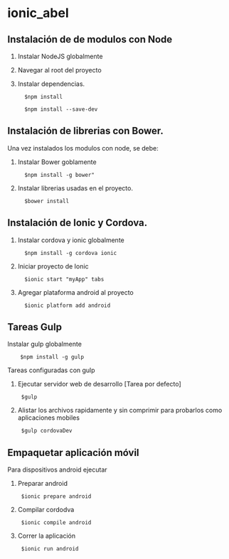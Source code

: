 # ionic_abel

Instalación de de modulos con Node
----------------------------------

1. Instalar NodeJS globalmente

2. Navegar al root del proyecto

3. Instalar dependencias.


         $npm install
      
         $npm install --save-dev



Instalación de librerias con Bower.
-----------------------------------

Una vez instalados los modulos con node, se debe:

1. Instalar Bower goblamente

         $npm install -g bower"

2. Instalar librerias usadas en el proyecto.

         $bower install





Instalación de Ionic y Cordova.
-----------------------------------

1. Instalar cordova y ionic globalmente

         $npm install -g cordova ionic

2. Iniciar proyecto de Ionic

         $ionic start "myApp" tabs

3. Agregar plataforma android al proyecto

         $ionic platform add android





Tareas Gulp
------------

Instalar gulp globalmente

        $npm install -g gulp

Tareas configuradas con gulp

1. Ejecutar servidor web de desarrollo [Tarea por defecto]

        $gulp

2. Alistar los archivos rapidamente y sin comprimir para probarlos como aplicaciones mobiles

        $gulp cordovaDev



Empaquetar aplicación móvil
------------------------

Para dispositivos android ejecutar

1. Preparar android

        $ionic prepare android

2. Compilar cordodva

        $ionic compile android

3. Correr la aplicación

        $ionic run android
